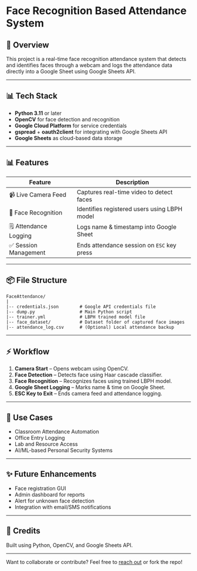 # Face Recognition Based Attendance System

## 🌟 Overview

This project is a real-time face recognition attendance system that detects and identifies faces through a webcam and logs the attendance data directly into a Google Sheet using Google Sheets API.

---

## 📊 Tech Stack

* **Python 3.11** or later
* **OpenCV** for face detection and recognition
* **Google Cloud Platform** for service credentials
* **gspread** + **oauth2client** for integrating with Google Sheets API
* **Google Sheets** as cloud-based data storage

---

## 📊 Features

| Feature                | Description                                  |
| ---------------------- | -------------------------------------------- |
| 📹 Live Camera Feed    | Captures real-time video to detect faces     |
| 🧠 Face Recognition    | Identifies registered users using LBPH model |
| 🗒️ Attendance Logging | Logs name & timestamp into Google Sheet      |
| ✅ Session Management   | Ends attendance session on `ESC` key press   |

---

## 📦 File Structure

```
FaceAttendance/
|
|-- credentials.json        # Google API credentials file
|-- dump.py                 # Main Python script
|-- trainer.yml             # LBPH trained model file
|-- face_dataset/           # Dataset folder of captured face images
|-- attendance_log.csv      # (Optional) Local attendance backup
```

---

## ⚡ Workflow

1. **Camera Start** – Opens webcam using OpenCV.
2. **Face Detection** – Detects face using Haar cascade classifier.
3. **Face Recognition** – Recognizes faces using trained LBPH model.
4. **Google Sheet Logging** – Marks name & time on Google Sheet.
5. **ESC Key to Exit** – Ends camera feed and attendance logging.

---

## 🏢 Use Cases

* Classroom Attendance Automation
* Office Entry Logging
* Lab and Resource Access
* AI/ML-based Personal Security Systems

---

## ✨ Future Enhancements

* Face registration GUI
* Admin dashboard for reports
* Alert for unknown face detection
* Integration with email/SMS notifications

---

## 🌟 Credits

Built using Python, OpenCV, and Google Sheets API.

---

Want to collaborate or contribute? Feel free to [reach out](mailto:your.email@example.com) or fork the repo!
